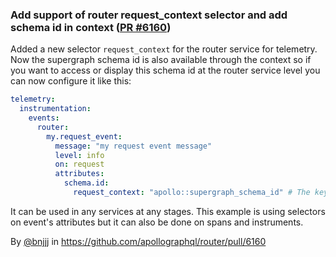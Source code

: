 ### Add support of router request_context selector and add schema id in context ([PR #6160](https://github.com/apollographql/router/pull/6160))

Added a new selector `request_context` for the router service for telemetry. Now the supergraph schema id is also available through the context so if you want to access or display this schema id at the router service level you can now configure it like this:

```yaml
telemetry:
  instrumentation:
    events:
      router:
        my.request_event:
          message: "my request event message"
          level: info
          on: request
          attributes:
            schema.id:
              request_context: "apollo::supergraph_schema_id" # The key containing the supergraph schema id
```

It can be used in any services at any stages. This example is using selectors on event's attributes but it can also be done on spans and instruments.

By [@bnjjj](https://github.com/bnjjj) in https://github.com/apollographql/router/pull/6160